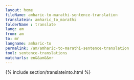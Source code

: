 ```yaml
---
layout: home
fileName: amharic-to-marathi-sentence-translation
translatein: amharic_to_marathi
folderName : translate
lang: am
from: am
to: mr
langname: amharic-to
permalink: /am/amharic-to-marathi-sentence-translation
tool: sentence-translations
matchurls: en&&am&&mr
---
```

{% include section/translateinto.html %}
